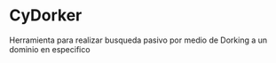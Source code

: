 # CyDorker
Herramienta para realizar busqueda pasivo por medio de Dorking a un dominio en especifico
